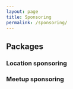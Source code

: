 ```yaml
---
layout: page
title: Sponsoring
permalink: /sponsoring/
---
```


## Packages

### Location sponsoring

### Meetup sponsoring

